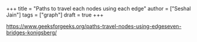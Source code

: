 +++
title = "Paths to travel each nodes using each edge"
author = ["Seshal Jain"]
tags = ["graph"]
draft = true
+++

<https://www.geeksforgeeks.org/paths-travel-nodes-using-edgeseven-bridges-konigsberg/>
